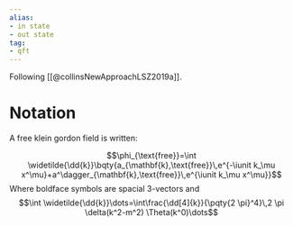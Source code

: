 ```yaml
---
alias:
- in state
- out state
tag:
- qft
---
```


Following [[@collinsNewApproachLSZ2019a]]. 

# Notation

A free klein gordon field is written:

$$\phi_{\text{free}}=\int \widetilde{\dd{k}}\bqty{a_{\mathbf{k},\text{free}}\,e^{-\iunit k_\mu x^\mu}+a^\dagger_{\mathbf{k},\text{free}}\,e^{\iunit k_\mu x^\mu}}$$
Where boldface symbols are spacial 3-vectors and
$$\int \widetilde{\dd{k}}\dots=\int\frac{\dd[4]{k}}{\pqty{2 \pi}^4}\,2 \pi \delta(k^2-m^2) \Theta(k^0)\dots$$